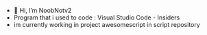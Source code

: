 - 👋 Hi, I’m NoobNotv2
- Program that i used to code : Visual Studio Code - Insiders
- im currently working in project awesomescript in script repository
